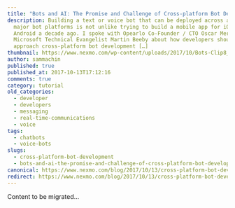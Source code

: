 ```yaml
---
title: "Bots and AI: The Promise and Challenge of Cross-platform Bot Development"
description: Building a text or voice bot that can be deployed across all the
  major bot platforms is not unlike trying to build a mobile app for iOS and
  Android a decade ago. I spoke with Opearlo Co-Founder / CTO Oscar Merry and
  Microsoft Technical Evangelist Martin Beeby about how developers should
  approach cross-platform bot development […]
thumbnail: https://www.nexmo.com/wp-content/uploads/2017/10/Bots-Clip8_800x300.jpg
author: sammachin
published: true
published_at: 2017-10-13T17:12:16
comments: true
category: tutorial
old_categories:
  - developer
  - developers
  - messaging
  - real-time-communications
  - voice
tags:
  - chatbots
  - voice-bots
slugs:
  - cross-platform-bot-development
  - bots-and-ai-the-promise-and-challenge-of-cross-platform-bot-development
canonical: https://www.nexmo.com/blog/2017/10/13/cross-platform-bot-development
redirect: https://www.nexmo.com/blog/2017/10/13/cross-platform-bot-development
---
```

Content to be migrated...